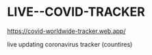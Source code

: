 # LIVE--COVID-TRACKER
https://covid-worldwide-tracker.web.app/

live updating coronavirus tracker (countires)
